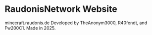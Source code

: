 # RaudonisNetwork Website

minecraft.raudonis.de
Developed by TheAnonym3000, R40fendt, and Fw200C1.
Made in 2025.
